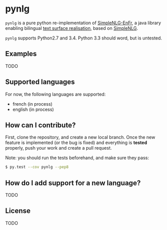 # pynlg

``pynlg`` is a pure python re-implementation of [SimpleNLG-EnFr](https://github.com/rali-udem/SimpleNLG-EnFr), a java library enabling bilingual [text surface realisation](https://en.wikipedia.org/wiki/Realization_%28linguistics%29), based on [SimpleNLG](https://github.com/simplenlg/simplenlg).

``pynlg`` supports Python2.7 and 3.4. Python 3.3 should word, but is untested.

## Examples

TODO

## Supported languages
For now, the following languages are supported:

- french (in process)
- english (in process)

## How can I contribute?

First, clone the repository, and create a new local branch. Once the new feature is implemented (or the bug is fixed) and everything is **tested** properly, push your work and create a pull request.

Note: you should run the tests beforehand, and make sure they pass:

```bash
$ py.test --cov pynlg --pep8
```

## How do I add support for a new language?

TODO


## License

TODO
